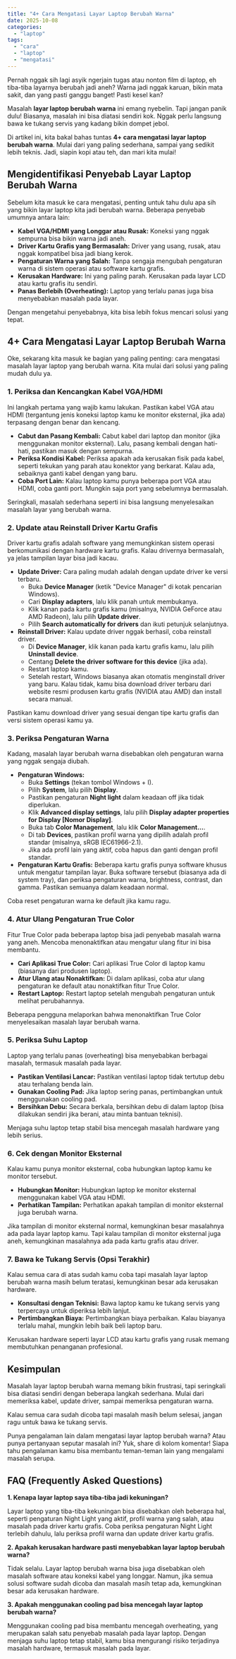 ```yaml
---
title: "4+ Cara Mengatasi Layar Laptop Berubah Warna"
date: 2025-10-08
categories: 
  - "laptop"
tags: 
  - "cara"
  - "laptop"
  - "mengatasi"
---
```


Pernah nggak sih lagi asyik ngerjain tugas atau nonton film di laptop, eh tiba-tiba layarnya berubah jadi aneh? Warna jadi nggak karuan, bikin mata sakit, dan yang pasti ganggu banget! Pasti kesel kan?

Masalah **layar laptop berubah warna** ini emang nyebelin. Tapi jangan panik dulu! Biasanya, masalah ini bisa diatasi sendiri kok. Nggak perlu langsung bawa ke tukang servis yang kadang bikin dompet jebol.

Di artikel ini, kita bakal bahas tuntas **4+ cara mengatasi layar laptop berubah warna**. Mulai dari yang paling sederhana, sampai yang sedikit lebih teknis. Jadi, siapin kopi atau teh, dan mari kita mulai!

## Mengidentifikasi Penyebab Layar Laptop Berubah Warna

Sebelum kita masuk ke cara mengatasi, penting untuk tahu dulu apa sih yang bikin layar laptop kita jadi berubah warna. Beberapa penyebab umumnya antara lain:

- **Kabel VGA/HDMI yang Longgar atau Rusak:** Koneksi yang nggak sempurna bisa bikin warna jadi aneh.
- **Driver Kartu Grafis yang Bermasalah:** Driver yang usang, rusak, atau nggak kompatibel bisa jadi biang kerok.
- **Pengaturan Warna yang Salah:** Tanpa sengaja mengubah pengaturan warna di sistem operasi atau software kartu grafis.
- **Kerusakan Hardware:** Ini yang paling parah. Kerusakan pada layar LCD atau kartu grafis itu sendiri.
- **Panas Berlebih (Overheating):** Laptop yang terlalu panas juga bisa menyebabkan masalah pada layar.

Dengan mengetahui penyebabnya, kita bisa lebih fokus mencari solusi yang tepat.

## 4+ Cara Mengatasi Layar Laptop Berubah Warna

Oke, sekarang kita masuk ke bagian yang paling penting: cara mengatasi masalah layar laptop yang berubah warna. Kita mulai dari solusi yang paling mudah dulu ya.

### 1\. Periksa dan Kencangkan Kabel VGA/HDMI

Ini langkah pertama yang wajib kamu lakukan. Pastikan kabel VGA atau HDMI (tergantung jenis koneksi laptop kamu ke monitor eksternal, jika ada) terpasang dengan benar dan kencang.

- **Cabut dan Pasang Kembali:** Cabut kabel dari laptop dan monitor (jika menggunakan monitor eksternal). Lalu, pasang kembali dengan hati-hati, pastikan masuk dengan sempurna.
- **Periksa Kondisi Kabel:** Periksa apakah ada kerusakan fisik pada kabel, seperti tekukan yang parah atau konektor yang berkarat. Kalau ada, sebaiknya ganti kabel dengan yang baru.
- **Coba Port Lain:** Kalau laptop kamu punya beberapa port VGA atau HDMI, coba ganti port. Mungkin saja port yang sebelumnya bermasalah.

Seringkali, masalah sederhana seperti ini bisa langsung menyelesaikan masalah layar yang berubah warna.

### 2\. Update atau Reinstall Driver Kartu Grafis

Driver kartu grafis adalah software yang memungkinkan sistem operasi berkomunikasi dengan hardware kartu grafis. Kalau drivernya bermasalah, ya jelas tampilan layar bisa jadi kacau.

- **Update Driver:** Cara paling mudah adalah dengan update driver ke versi terbaru.
    - Buka **Device Manager** (ketik "Device Manager" di kotak pencarian Windows).
    - Cari **Display adapters**, lalu klik panah untuk membukanya.
    - Klik kanan pada kartu grafis kamu (misalnya, NVIDIA GeForce atau AMD Radeon), lalu pilih **Update driver**.
    - Pilih **Search automatically for drivers** dan ikuti petunjuk selanjutnya.
- **Reinstall Driver:** Kalau update driver nggak berhasil, coba reinstall driver.
    - Di **Device Manager**, klik kanan pada kartu grafis kamu, lalu pilih **Uninstall device**.
    - Centang **Delete the driver software for this device** (jika ada).
    - Restart laptop kamu.
    - Setelah restart, Windows biasanya akan otomatis menginstall driver yang baru. Kalau tidak, kamu bisa download driver terbaru dari website resmi produsen kartu grafis (NVIDIA atau AMD) dan install secara manual.

Pastikan kamu download driver yang sesuai dengan tipe kartu grafis dan versi sistem operasi kamu ya.

### 3\. Periksa Pengaturan Warna

Kadang, masalah layar berubah warna disebabkan oleh pengaturan warna yang nggak sengaja diubah.

- **Pengaturan Windows:**
    - Buka **Settings** (tekan tombol Windows + I).
    - Pilih **System**, lalu pilih **Display**.
    - Pastikan pengaturan **Night light** dalam keadaan off jika tidak diperlukan.
    - Klik **Advanced display settings**, lalu pilih **Display adapter properties for Display \[Nomor Display\]**.
    - Buka tab **Color Management**, lalu klik **Color Management…**.
    - Di tab **Devices**, pastikan profil warna yang dipilih adalah profil standar (misalnya, sRGB IEC61966-2.1).
    - Jika ada profil lain yang aktif, coba hapus dan ganti dengan profil standar.
- **Pengaturan Kartu Grafis:** Beberapa kartu grafis punya software khusus untuk mengatur tampilan layar. Buka software tersebut (biasanya ada di system tray), dan periksa pengaturan warna, brightness, contrast, dan gamma. Pastikan semuanya dalam keadaan normal.

Coba reset pengaturan warna ke default jika kamu ragu.

### 4\. Atur Ulang Pengaturan True Color

Fitur True Color pada beberapa laptop bisa jadi penyebab masalah warna yang aneh. Mencoba menonaktifkan atau mengatur ulang fitur ini bisa membantu.

- **Cari Aplikasi True Color:** Cari aplikasi True Color di laptop kamu (biasanya dari produsen laptop).
- **Atur Ulang atau Nonaktifkan:** Di dalam aplikasi, coba atur ulang pengaturan ke default atau nonaktifkan fitur True Color.
- **Restart Laptop:** Restart laptop setelah mengubah pengaturan untuk melihat perubahannya.

Beberapa pengguna melaporkan bahwa menonaktifkan True Color menyelesaikan masalah layar berubah warna.

### 5\. Periksa Suhu Laptop

Laptop yang terlalu panas (overheating) bisa menyebabkan berbagai masalah, termasuk masalah pada layar.

- **Pastikan Ventilasi Lancar:** Pastikan ventilasi laptop tidak tertutup debu atau terhalang benda lain.
- **Gunakan Cooling Pad:** Jika laptop sering panas, pertimbangkan untuk menggunakan cooling pad.
- **Bersihkan Debu:** Secara berkala, bersihkan debu di dalam laptop (bisa dilakukan sendiri jika berani, atau minta bantuan teknisi).

Menjaga suhu laptop tetap stabil bisa mencegah masalah hardware yang lebih serius.

### 6\. Cek dengan Monitor Eksternal

Kalau kamu punya monitor eksternal, coba hubungkan laptop kamu ke monitor tersebut.

- **Hubungkan Monitor:** Hubungkan laptop ke monitor eksternal menggunakan kabel VGA atau HDMI.
- **Perhatikan Tampilan:** Perhatikan apakah tampilan di monitor eksternal juga berubah warna.

Jika tampilan di monitor eksternal normal, kemungkinan besar masalahnya ada pada layar laptop kamu. Tapi kalau tampilan di monitor eksternal juga aneh, kemungkinan masalahnya ada pada kartu grafis atau driver.

### 7\. Bawa ke Tukang Servis (Opsi Terakhir)

Kalau semua cara di atas sudah kamu coba tapi masalah layar laptop berubah warna masih belum teratasi, kemungkinan besar ada kerusakan hardware.

- **Konsultasi dengan Teknisi:** Bawa laptop kamu ke tukang servis yang terpercaya untuk diperiksa lebih lanjut.
- **Pertimbangkan Biaya:** Pertimbangkan biaya perbaikan. Kalau biayanya terlalu mahal, mungkin lebih baik beli laptop baru.

Kerusakan hardware seperti layar LCD atau kartu grafis yang rusak memang membutuhkan penanganan profesional.

## Kesimpulan

Masalah layar laptop berubah warna memang bikin frustrasi, tapi seringkali bisa diatasi sendiri dengan beberapa langkah sederhana. Mulai dari memeriksa kabel, update driver, sampai memeriksa pengaturan warna.

Kalau semua cara sudah dicoba tapi masalah masih belum selesai, jangan ragu untuk bawa ke tukang servis.

Punya pengalaman lain dalam mengatasi layar laptop berubah warna? Atau punya pertanyaan seputar masalah ini? Yuk, share di kolom komentar! Siapa tahu pengalaman kamu bisa membantu teman-teman lain yang mengalami masalah serupa.

## FAQ (Frequently Asked Questions)

**1\. Kenapa layar laptop saya tiba-tiba jadi kekuningan?**

Layar laptop yang tiba-tiba kekuningan bisa disebabkan oleh beberapa hal, seperti pengaturan Night Light yang aktif, profil warna yang salah, atau masalah pada driver kartu grafis. Coba periksa pengaturan Night Light terlebih dahulu, lalu periksa profil warna dan update driver kartu grafis.

**2\. Apakah kerusakan hardware pasti menyebabkan layar laptop berubah warna?**

Tidak selalu. Layar laptop berubah warna bisa juga disebabkan oleh masalah software atau koneksi kabel yang longgar. Namun, jika semua solusi software sudah dicoba dan masalah masih tetap ada, kemungkinan besar ada kerusakan hardware.

**3\. Apakah menggunakan cooling pad bisa mencegah layar laptop berubah warna?**

Menggunakan cooling pad bisa membantu mencegah overheating, yang merupakan salah satu penyebab masalah pada layar laptop. Dengan menjaga suhu laptop tetap stabil, kamu bisa mengurangi risiko terjadinya masalah hardware, termasuk masalah pada layar.
